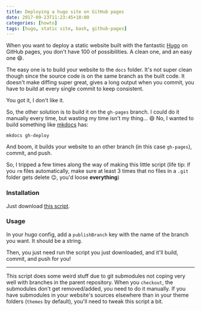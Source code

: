 ```yaml
---
title: Deploying a hugo site on GitHub pages
date: 2017-09-23T11:23:45+10:00
categories: [howto]
tags: [hugo, static site, bash, github-pages]
---
```


When you want to deploy a static website built with the fantastic [Hugo][] on
GitHub pages, you don't have 100 of possibilities. A clean one, and an easy one
:smile:.

The easy one is to build your website to the `docs` folder. It's not super clean
though since the source code is on the same branch as the built code. It doesn't
make diffing super great, gives a long output when you commit, you have to build
at every single commit to keep consistent.

You got it, I don't like it.

So, the other solution is to build it on the `gh-pages` branch. I could do it
manually every time, but wasting my time isn't my thing... :smile: No, I wanted
to build something like [mkdocs][] has:

    mkdocs gh-deploy

And boom, it builds your website to an other branch (in this case `gh-pages`),
commit, and push.

So, I tripped a few times along the way of making this little script (life tip:
if you `rm` files automatically, make sure at least 3 times that no files in a
`.git` folder gets delete :wink:, you'd loose **everything**)

### Installation

Just download [this
script](https://GitHub.com/math2001/math2001.GitHub.io/blob/dev/deploy.sh).

### Usage

In your hugo config, add a `publishBranch` key with the name of the branch you
want. It should be a string.

Then, you just need run the script you just downloaded, and it'll build, commit,
and push for you!

---

This script does some weird stuff due to git submodules not coping very well with
branches in the parent repository. When you `checkout`, the submodules don't get
removed/added, you need to do it manually. If you have submodules in your
website's sources elsewhere than in your theme folders (`themes` by default),
you'll need to tweak this script a bit.

[Hugo]: https://gohugo.io
[mkdocs]: https://www.mkdocs.org

